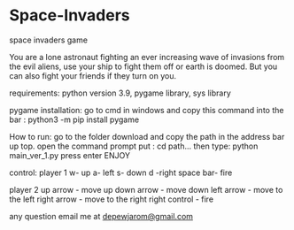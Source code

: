 # Space-Invaders
space invaders game

You are a lone astronaut fighting an ever increasing wave of invasions from the evil aliens, use your ship to fight them off or earth is doomed. But you can also fight your friends if they turn on you.

requirements: python version 3.9, pygame library, sys library

pygame installation:
go to cmd in windows and copy this command into the bar : python3 -m pip install pygame

How to run:
go to the folder download and copy the path in the address bar up top.
open the command prompt
put : cd path\...
then type: python main_ver_1.py
press enter
ENJOY

control:
player 1
w- up
a- left
s- down
d -right
space bar- fire

player 2
up arrow - move up
down arrow - move down
left arrow - move to the left
right arrow - move to the right
right control - fire

any question email me at depewjarom@gmail.com

